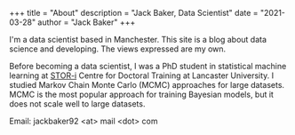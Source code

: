 +++
title = "About"
description = "Jack Baker, Data Scientist"
date = "2021-03-28"
author = "Jack Baker"
+++

I'm a data scientist based in Manchester. This site is a blog about data science and developing. The views expressed are my own.

Before becoming a data scientist, I was a PhD student in statistical machine learning at [STOR-i](https://www.lancaster.ac.uk/stor-i/) Centre for Doctoral Training at Lancaster University. I studied Markov Chain Monte Carlo (MCMC) approaches for large datasets. MCMC is the most popular approach for training Bayesian models, but it does not scale well to large datasets. 


Email: jackbaker92 &lt;at&gt; mail &lt;dot&gt; com